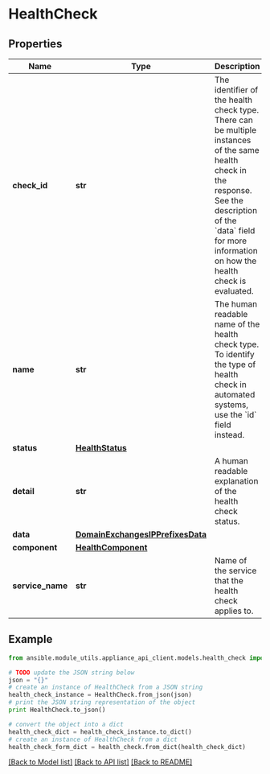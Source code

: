 # HealthCheck


## Properties

Name | Type | Description | Notes
------------ | ------------- | ------------- | -------------
**check_id** | **str** | The identifier of the health check type. There can be multiple instances of the same health check in the response.  See the description of the &#x60;data&#x60; field for more information on how the health check is evaluated.  | 
**name** | **str** | The human readable name of the health check type. To identify the type of health check in automated systems, use the &#x60;id&#x60; field instead.  | 
**status** | [**HealthStatus**](HealthStatus.md) |  | 
**detail** | **str** | A human readable explanation of the health check status.  | [optional] 
**data** | [**DomainExchangesIPPrefixesData**](DomainExchangesIPPrefixesData.md) |  | 
**component** | [**HealthComponent**](HealthComponent.md) |  | 
**service_name** | **str** | Name of the service that the health check applies to. | 

## Example

```python
from ansible.module_utils.appliance_api_client.models.health_check import HealthCheck

# TODO update the JSON string below
json = "{}"
# create an instance of HealthCheck from a JSON string
health_check_instance = HealthCheck.from_json(json)
# print the JSON string representation of the object
print HealthCheck.to_json()

# convert the object into a dict
health_check_dict = health_check_instance.to_dict()
# create an instance of HealthCheck from a dict
health_check_form_dict = health_check.from_dict(health_check_dict)
```
[[Back to Model list]](../README.md#documentation-for-models) [[Back to API list]](../README.md#documentation-for-api-endpoints) [[Back to README]](../README.md)


